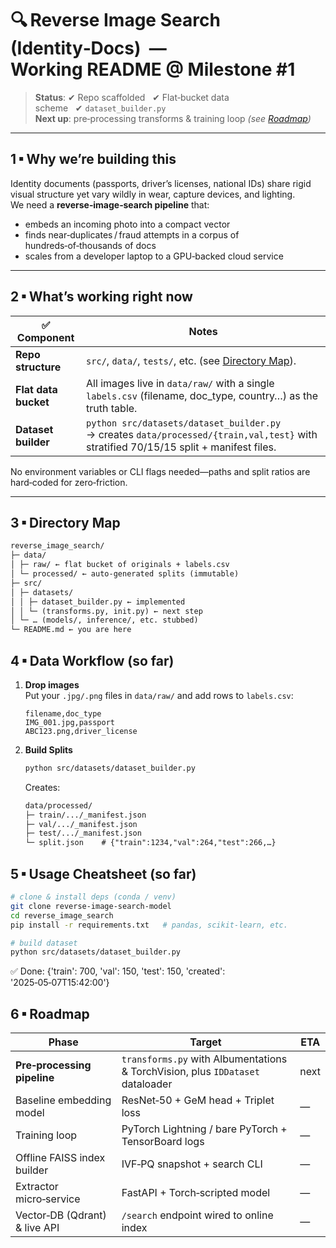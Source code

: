 # 🔍 Reverse Image Search (Identity‑Docs) &nbsp;—&nbsp; **Working README @ Milestone #1**

> **Status**: ✔ Repo scaffolded   ✔ Flat‑bucket data scheme   ✔ `dataset_builder.py`  
> **Next up**: pre‑processing transforms & training loop _(see [Roadmap](#roadmap))_

---

## 1 ▪ Why we’re building this

Identity documents (passports, driver’s licenses, national IDs) share rigid visual structure yet vary wildly in wear, capture devices, and lighting.  
We need a **reverse‑image‑search pipeline** that:

* embeds an incoming photo into a compact vector
* finds near‑duplicates / fraud attempts in a corpus of hundreds‑of‑thousands of docs
* scales from a developer laptop to a GPU‑backed cloud service

---

## 2 ▪ What’s working right now

| ✅ Component | Notes |
|--------------|-------|
| **Repo structure** | `src/`, `data/`, `tests/`, etc. (see [Directory Map](#directory-map)). |
| **Flat data bucket** | All images live in `data/raw/` with a single `labels.csv` (filename, doc_type, country…) as the truth table. |
| **Dataset builder** | `python src/datasets/dataset_builder.py` → creates `data/processed/{train,val,test}` with stratified 70/15/15 split + manifest files. |

No environment variables or CLI flags needed—paths and split ratios are hard‑coded for zero‑friction.

---

## 3 ▪ Directory Map

```markdown
reverse_image_search/
├─ data/
│ ├─ raw/ ← flat bucket of originals + labels.csv
│ └─ processed/ ← auto‑generated splits (immutable)
├─ src/
│ ├─ datasets/
│ │ ├─ dataset_builder.py ← implemented
│ │ └─ (transforms.py, init.py) ← next step
│ └─ … (models/, inference/, etc. stubbed)
└─ README.md ← you are here

```

## 4 ▪ Data Workflow (so far)

1. **Drop images**  
   Put your `.jpg/.png` files in `data/raw/` and add rows to `labels.csv`:

   ```csv
   filename,doc_type
   IMG_001.jpg,passport
   ABC123.png,driver_license

2. **Build Splits**
   ```bash
   python src/datasets/dataset_builder.py
   ```
   Creates:
   ```markdown
   data/processed/
   ├─ train/.../_manifest.json
   ├─ val/.../_manifest.json
   ├─ test/.../_manifest.json
   └─ split.json    # {"train":1234,"val":264,"test":266,…}
   
   ```
## 5 ▪ Usage Cheatsheet (so far)
```bash
# clone & install deps (conda / venv)
git clone reverse-image-search-model
cd reverse_image_search
pip install -r requirements.txt   # pandas, scikit‑learn, etc.

# build dataset
python src/datasets/dataset_builder.py

```

✅ Done: {'train': 700, 'val': 150, 'test': 150, 'created': '2025‑05‑07T15:42:00'}

## 6 ▪ Roadmap

| Phase                         | Target                                                                         | ETA  |
| ----------------------------- | ------------------------------------------------------------------------------ | ---- |
| **Pre‑processing pipeline**   | `transforms.py` with Albumentations & TorchVision, plus `IDDataset` dataloader | next |
| Baseline embedding model      | ResNet‑50 + GeM head + Triplet loss                                            | —    |
| Training loop                 | PyTorch Lightning / bare PyTorch + TensorBoard logs                            | —    |
| Offline FAISS index builder   | IVF‑PQ snapshot + search CLI                                                   | —    |
| Extractor micro‑service       | FastAPI + Torch‑scripted model                                                 | —    |
| Vector‑DB (Qdrant) & live API | `/search` endpoint wired to online index                                       | —    |
